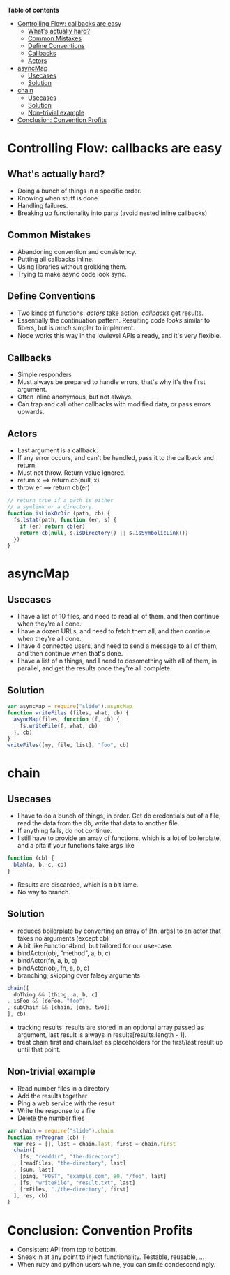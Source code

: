 <!-- START doctoc generated TOC please keep comment here to allow auto update -->
<!-- DON'T EDIT THIS SECTION, INSTEAD RE-RUN doctoc TO UPDATE -->
**Table of contents**

- [Controlling Flow: callbacks are easy](#controlling-flow-callbacks-are-easy)
  - [What's actually hard?](#whats-actually-hard)
  - [Common Mistakes](#common-mistakes)
  - [Define Conventions](#define-conventions)
  - [Callbacks](#callbacks)
  - [Actors](#actors)
- [asyncMap](#asyncmap)
  - [Usecases](#usecases)
  - [Solution](#solution)
- [chain](#chain)
  - [Usecases](#usecases-1)
  - [Solution](#solution-1)
  - [Non-trivial example](#non-trivial-example)
- [Conclusion: Convention Profits](#conclusion-convention-profits)

<!-- END doctoc generated TOC please keep comment here to allow auto update -->

# Controlling Flow: callbacks are easy

## What's actually hard?

- Doing a bunch of things in a specific order.
- Knowing when stuff is done.
- Handling failures.
- Breaking up functionality into parts (avoid nested inline callbacks)


## Common Mistakes

- Abandoning convention and consistency.
- Putting all callbacks inline.
- Using libraries without grokking them.
- Trying to make async code look sync.

## Define Conventions

- Two kinds of functions: *actors* take action, *callbacks* get results.
- Essentially the continuation pattern. Resulting code *looks* similar
  to fibers, but is *much* simpler to implement.
- Node works this way in the lowlevel APIs already, and it's very ﬂexible.

## Callbacks

- Simple responders
- Must always be prepared to handle errors, that's why it's the first argument.
- Often inline anonymous, but not always.
- Can trap and call other callbacks with modified data, or pass errors upwards.

## Actors

- Last argument is a callback.
- If any error occurs, and can't be handled, pass it to the callback and return.
- Must not throw. Return value ignored.
- return x ==> return cb(null, x)
- throw er ==> return cb(er)

```javascript
// return true if a path is either
// a symlink or a directory.
function isLinkOrDir (path, cb) {
  fs.lstat(path, function (er, s) {
    if (er) return cb(er)
    return cb(null, s.isDirectory() || s.isSymbolicLink())
  })
}
```

# asyncMap

## Usecases

- I have a list of 10 files, and need to read all of them, and then continue when they're all done.
- I have a dozen URLs, and need to fetch them all, and then continue when they're all done.
- I have 4 connected users, and need to send a message to all of them, and then continue when that's done.
- I have a list of n things, and I need to dosomething with all of them, in parallel, and get the results once they're all complete.


## Solution

```javascript
var asyncMap = require("slide").asyncMap
function writeFiles (files, what, cb) {
  asyncMap(files, function (f, cb) {
    fs.writeFile(f, what, cb)
  }, cb)
}
writeFiles([my, file, list], "foo", cb)
```

# chain

## Usecases

- I have to do a bunch of things, in order. Get db credentials out of a file,
  read the data from the db, write that data to another file.
- If anything fails, do not continue.
- I still have to provide an array of functions, which is a lot of boilerplate,
  and a pita if your functions take args like

```javascript
function (cb) {
  blah(a, b, c, cb)
}
```

- Results are discarded, which is a bit lame.
- No way to branch.

## Solution

- reduces boilerplate by converting an array of [fn, args] to an actor
  that takes no arguments (except cb)
- A bit like Function#bind, but tailored for our use-case.
- bindActor(obj, "method", a, b, c)
- bindActor(fn, a, b, c)
- bindActor(obj, fn, a, b, c)
- branching, skipping over falsey arguments

```javascript
chain([
  doThing && [thing, a, b, c]
, isFoo && [doFoo, "foo"]
, subChain && [chain, [one, two]]
], cb)
```

- tracking results: results are stored in an optional array passed as argument,
  last result is always in results[results.length - 1].
- treat chain.first and chain.last as placeholders for the first/last
  result up until that point.


## Non-trivial example

- Read number files in a directory
- Add the results together
- Ping a web service with the result
- Write the response to a file
- Delete the number files

```javascript
var chain = require("slide").chain
function myProgram (cb) {
  var res = [], last = chain.last, first = chain.first
  chain([
    [fs, "readdir", "the-directory"]
  , [readFiles, "the-directory", last]
  , [sum, last]
  , [ping, "POST", "example.com", 80, "/foo", last]
  , [fs, "writeFile", "result.txt", last]
  , [rmFiles, "./the-directory", first]
  ], res, cb)
}
```

# Conclusion: Convention Profits

- Consistent API from top to bottom.
- Sneak in at any point to inject functionality. Testable, reusable, ...
- When ruby and python users whine, you can smile condescendingly.
